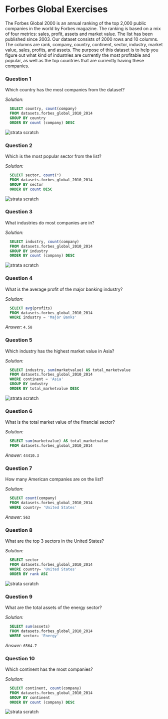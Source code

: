 # Forbes Global Exercises

The Forbes Global 2000 is an annual ranking of the top 2,000 public companies in the world by Forbes magazine. 
The ranking is based on a mix of four metrics: sales, profit, assets and market value. The list has been published since 2003. 
Our dataset consists of 2000 rows and 10 columns. The columns are rank, company, country, continent, sector, industry, market value, 
sales, profits, and assets. The purpose of this dataset is to help you figure out what kind of industries are currently the most
profitable and popular, as well as the top countries that are currently having these companies.

### Question 1
Which country has the most companies from the dataset?

*Solution:*
```sql
  SELECT country, count(company)
  FROM datasets.forbes_global_2010_2014
  GROUP BY country
  ORDER BY count (company) DESC 
```
![strata scratch](assets/forbes-global-q1.png)

### Question 2
Which is the most popular sector from the list?

*Solution:*
```sql
  SELECT sector, count(*) 
  FROM datasets.forbes_global_2010_2014
  GROUP BY sector
  ORDER BY count DESC
```
![strata scratch](assets/forbes-global-q2.png)

### Question 3
What industries do most companies are in?

*Solution:*
```sql
  SELECT industry, count(company)
  FROM datasets.forbes_global_2010_2014
  GROUP BY industry
  ORDER BY count (company) DESC 
```
![strata scratch](assets/forbes-global-q3.png)

### Question 4
What is the average profit of the major banking industry?

*Solution:*
```sql
  SELECT avg(profits)
  FROM datasets.forbes_global_2010_2014
  WHERE industry = 'Major Banks' 
```
*Answer:* `4.58`

### Question 5
Which industry has the highest market value in Asia?

*Solution:*
```sql
  SELECT industry, sum(marketvalue) AS total_marketvalue
  FROM datasets.forbes_global_2010_2014 
  WHERE continent = 'Asia'
  GROUP BY industry
  ORDER BY total_marketvalue DESC
```
![strata scratch](assets/forbes-global-q5.png)

### Question 6
What is the total market value of the financial sector?

*Solution:*
```sql
  SELECT sum(marketvalue) AS total_marketvalue
  FROM datasets.forbes_global_2010_2014 
```
*Answer:* `44410.3`

### Question 7
How many American companies are on the list?

*Solution:*
```sql
  SELECT count(company)
  FROM datasets.forbes_global_2010_2014
  WHERE country= 'United States'
```
*Answer:* `563`

### Question 8
What are the top 3 sectors in the United States?

*Solution:*
```sql
  SELECT sector
  FROM datasets.forbes_global_2010_2014
  WHERE country= 'United States'
  ORDER BY rank ASC
```
![strata scratch](assets/forbes-global-q8.png)

### Question 9
What are the total assets of the energy sector?

*Solution:*
```sql
  SELECT sum(assets)
  FROM datasets.forbes_global_2010_2014
  WHERE sector= 'Energy'
```
*Answer:* `6564.7`

### Question 10
Which continent has the most companies?

*Solution:*
```sql
  SELECT continent, count(company)
  FROM datasets.forbes_global_2010_2014
  GROUP BY continent
  ORDER BY count (company) DESC
```
![strata scratch](assets/forbes-global-q10.png)

